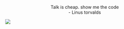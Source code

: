 
<p align="center">Talk is cheap. show me the code<br>- Linus torvalds</p>
<img src="https://github-profile-trophy.vercel.app/?username=Thecode764&theme=dracula">
